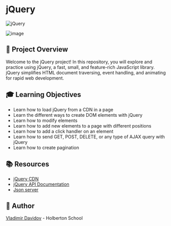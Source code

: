 # jQuery

![jQuery](https://img.shields.io/badge/jQuery-JAVASCRIPT_LIBRARY-blue?style=for-the-badge&logo=jquery&logoColor=white)

![image](https://github.com/v-dav/holbertonschool-web_front_end/assets/115344057/33426a47-c888-4c17-85a4-e3ee2ecd06c2)


## 🧐 Project Overview

Welcome to the jQuery project! In this repository, you will explore and practice using jQuery, a fast, small, and feature-rich JavaScript library. jQuery simplifies HTML document traversing, event handling, and animating for rapid web development.

## 🎓 Learning Objectives

- Learn how to load jQuery from a CDN in a page
- Learn the different ways to create DOM elements with jQuery
- Learn how to modify elements
- Learn how to add new elements to a page with different positions
- Learn how to add a click handler on an element
- Learn how to send GET, POST, DELETE, or any type of AJAX query with jQuery
- Learn how to create pagination

## 📚 Resources

- [jQuery CDN](https://code.jquery.com/)
- [jQuery API Documentation](https://api.jquery.com/)
- [Json server](https://www.npmjs.com/package/json-server)

##  🙇 Author

[Vladimir Davidov](https://github.com/v-dav) - Holberton School












